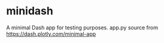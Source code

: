 # minidash
A minimal Dash app for testing purposes. app.py source from https://dash.plotly.com/minimal-app
